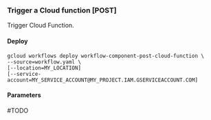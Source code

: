 ### Trigger a Cloud function [POST]

Trigger Cloud Function.

#### Deploy

```
gcloud workflows deploy workflow-component-post-cloud-function \
--source=workflow.yaml \ 
[--location=MY_LOCATION]
[--service-account=MY_SERVICE_ACCOUNT@MY_PROJECT.IAM.GSERVICEACCOUNT.COM]
```

#### Parameters

#TODO
